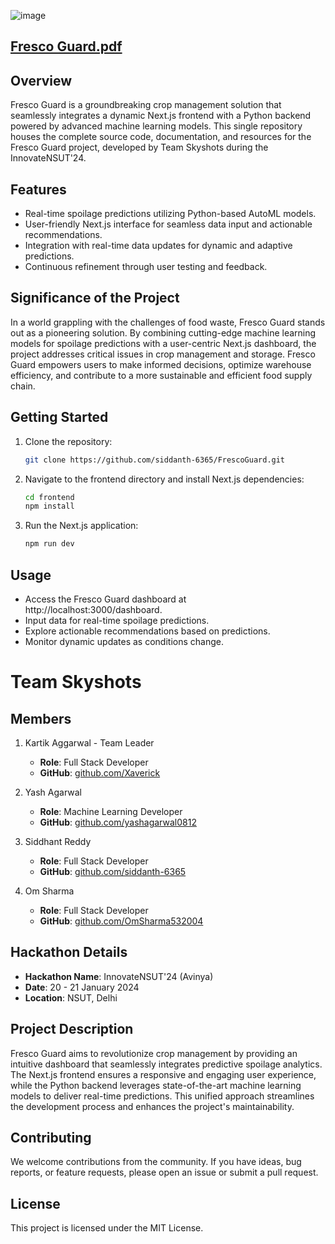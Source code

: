 ![image](https://github.com/siddanth-6365/FrescoGuard/assets/114846048/6f6e5400-010b-4583-a080-bd57d60ae6cb)

## [Fresco Guard.pdf](https://github.com/siddanth-6365/FrescoGuard/files/13998355/Fresco.Guard.pdf)

## Overview

Fresco Guard is a groundbreaking crop management solution that seamlessly integrates a dynamic Next.js frontend with a Python backend powered by advanced machine learning models. This single repository houses the complete source code, documentation, and resources for the Fresco Guard project, developed by Team Skyshots during the InnovateNSUT'24.

## Features

- Real-time spoilage predictions utilizing Python-based AutoML models.
- User-friendly Next.js interface for seamless data input and actionable recommendations.
- Integration with real-time data updates for dynamic and adaptive predictions.
- Continuous refinement through user testing and feedback.


## Significance of the Project

In a world grappling with the challenges of food waste, Fresco Guard stands out as a pioneering solution. By combining cutting-edge machine learning models for spoilage predictions with a user-centric Next.js dashboard, the project addresses critical issues in crop management and storage. Fresco Guard empowers users to make informed decisions, optimize warehouse efficiency, and contribute to a more sustainable and efficient food supply chain.

## Getting Started

1. Clone the repository:

   ```bash
   git clone https://github.com/siddanth-6365/FrescoGuard.git
   ```

2. Navigate to the frontend directory and install Next.js dependencies:
    ```bash
    cd frontend
    npm install
    ```

3. Run the Next.js application:
    ```bash
    npm run dev
    ```



## Usage
- Access the Fresco Guard dashboard at http://localhost:3000/dashboard.
- Input data for real-time spoilage predictions.
- Explore actionable recommendations based on predictions.
- Monitor dynamic updates as conditions change.




# Team Skyshots
## Members
1. Kartik Aggarwal - Team Leader
    - **Role**: Full Stack Developer
    - **GitHub**: [github.com/Xaverick](https://github.com/Xaverick)

2. Yash Agarwal
    - **Role**: Machine Learning Developer
    - **GitHub**: [github.com/yashagarwal0812](https://github.com/yashagarwal0812)

3. Siddhant Reddy
    - **Role**: Full Stack Developer
    - **GitHub**: [github.com/siddanth-6365](https://github.com/siddanth-6365)

4. Om Sharma
    - **Role**: Full Stack Developer
    - **GitHub**: [github.com/OmSharma532004](https://github.com/OmSharma532004)

## Hackathon Details
- **Hackathon Name**: InnovateNSUT'24 (Avinya)
- **Date**: 20 - 21 January 2024
- **Location**: NSUT, Delhi

## Project Description
Fresco Guard aims to revolutionize crop management by providing an intuitive dashboard that seamlessly integrates predictive spoilage analytics. The Next.js frontend ensures a responsive and engaging user experience, while the Python backend leverages state-of-the-art machine learning models to deliver real-time predictions. This unified approach streamlines the development process and enhances the project's maintainability.

## Contributing
We welcome contributions from the community. If you have ideas, bug reports, or feature requests, please open an issue or submit a pull request.

## License
This project is licensed under the MIT License.